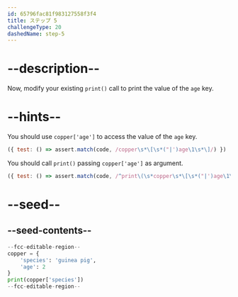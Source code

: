 ```yaml
---
id: 65796fac81f983127558f3f4
title: ステップ 5
challengeType: 20
dashedName: step-5
---
```


# --description--

Now, modify your existing `print()` call to print the value of the `age` key.


# --hints--

You should use `copper['age']` to access the value of the `age` key.

```js
({ test: () => assert.match(code, /copper\s*\[\s*("|')age\1\s*\]/) })
```

You should call `print()` passing `copper['age']` as argument.

```js
({ test: () => assert.match(code, /^print\(\s*copper\s*\[\s*("|')age\1\s*\]\s*\)/m) })
```

# --seed--

## --seed-contents--

```py
--fcc-editable-region--
copper = {
    'species': 'guinea pig',
    'age': 2
}
print(copper['species'])
--fcc-editable-region--
```
